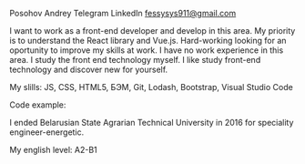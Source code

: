 Posohov Andrey
Telegram LinkedIn fessysys911@gmail.com

I want to work as a front-end developer and develop in this area. My priority is to understand the React library and Vue.js. Hard-working looking for an oportunity to improve my skills at work. I have no work experience in this area. I study the front end technology myself. I like study front-end technology and discover new for yourself.

My slills: JS, CSS, HTML5, БЭМ, Git, Lodash, Bootstrap, Visual Studio Code

Code example:



I ended Belarusian State Agrarian Technical University in 2016 for speciality engineer-energetic.

My english level: A2-B1